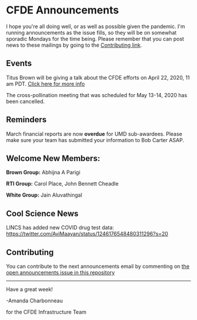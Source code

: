 # CFDE Announcements

I hope you're all doing well, or as well as possible given the pandemic. I'm running announcements as the issue fills, so they will be on somewhat sporadic Mondays for the time being. 
Please remember that you can post news to these mailings by going to the [Contributing link](https://github.com/nih-cfde/announcements/issues?utf8=%E2%9C%93&q=is%3Aissue+is%3Aopen+Announcements).

## Events

Titus Brown will be giving a talk about the CFDE efforts on April 22, 2020, 11 am PDT. [Click here for more info](https://twitter.com/WCMC_UCDavis/status/1248003580528717824)

The cross-pollination meeting that was scheduled for May 13-14, 2020 has been cancelled.

## Reminders

March financial reports are now **overdue** for UMD sub-awardees. Please make sure your team has submitted your information to Bob Carter ASAP.

## Welcome New Members:

**Brown Group:** Abhijna A Parigi

**RTI Group:** Carol Place, John Bennett Cheadle

**White Group:** Jain Aluvathingal

## Cool Science News

LINCS has added new COVID drug test data: https://twitter.com/AviMaayan/status/1246176548480311296?s=20

## Contributing

You can contribute to the next announcements email by commenting on [the open
announcements issue in this repository](https://github.com/nih-cfde/announcements/issues?utf8=%E2%9C%93&q=is%3Aissue+is%3Aopen+Announcements)

---

Have a great week!

-Amanda Charbonneau

for the CFDE Infrastructure Team
